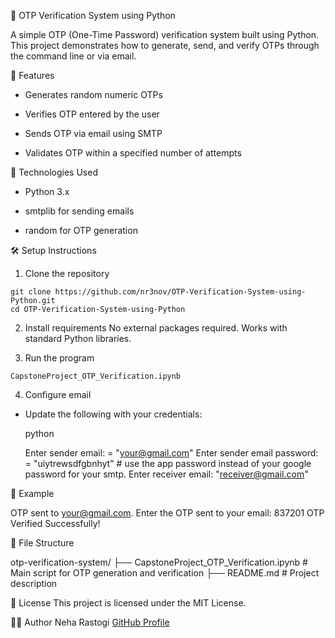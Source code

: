 🔐 OTP Verification System using Python

A simple OTP (One-Time Password) verification system built using Python. 
This project demonstrates how to generate, send, and verify OTPs through the command line or via email.

                
📌 Features

* Generates random numeric OTPs

* Verifies OTP entered by the user

* Sends OTP via email using SMTP

* Validates OTP within a specified number of attempts


🚀 Technologies Used

* Python 3.x

* smtplib for sending emails 

* random for OTP generation

🛠️ Setup Instructions
  1. Clone the repository

    git clone https://github.com/nr3nov/OTP-Verification-System-using-Python.git
    cd OTP-Verification-System-using-Python
  
  2. Install requirements
     No external packages required. Works with standard Python libraries.

  3. Run the program
  
    CapstoneProject_OTP_Verification.ipynb

  4. Configure email 
  
  * Update the following with your credentials:

    python

    Enter sender email: = "your@gmail.com"
    Enter sender email password: = "uiytrewsdfgbnhyt"  # use the app password instead of your google password for your smtp.
    Enter receiver email: "receiver@gmail.com"
    
🧪 Example

OTP sent to your@gmail.com.
Enter the OTP sent to your email: 837201
OTP Verified Successfully!

📂 File Structure

otp-verification-system/
├── CapstoneProject_OTP_Verification.ipynb       # Main script for OTP generation and verification
├── README.md                                    # Project description

📝 License
This project is licensed under the MIT License.

🙋‍♀️ Author
Neha Rastogi
[GitHub Profile](https://github.com/nr3nov)
